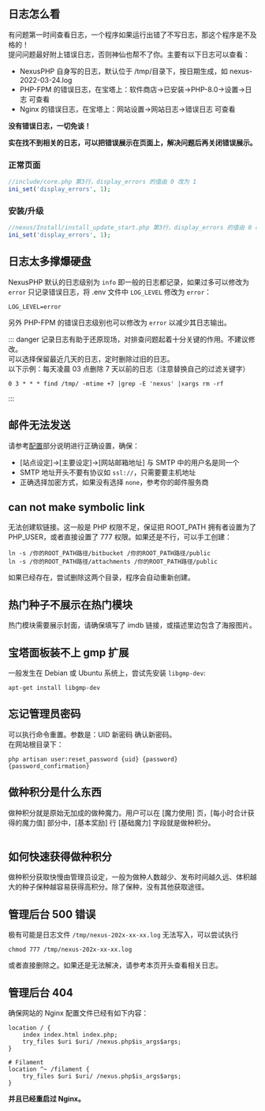 <ArticleTopAd></ArticleTopAd>

## 日志怎么看

有问题第一时间查看日志，一个程序如果运行出错了不写日志，那这个程序是不及格的！  
提问问题最好附上错误日志，否则神仙也帮不了你。主要有以下日志可以查看：  
- NexusPHP 自身写的日志，默认位于 /tmp/目录下，按日期生成，如 nexus-2022-03-24.log
- PHP-FPM 的错误日志，在宝塔上：软件商店->已安装->PHP-8.0->设置->日志 可查看
- Nginx 的错误日志，在宝塔上：网站设置->网站日志->错误日志 可查看

**没有错误日志，一切免谈！**
<img :src="$withBase('/images/show-the-error-log.jpg')">

**实在找不到相关的日志，可以把错误展示在页面上，解决问题后再关闭错误展示。**
### 正常页面
```php
//include/core.php 第3行，display_errors 的值由 0 改为 1
ini_set('display_errors', 1);
```

### 安装/升级
```php
//nexus/Install/install_update_start.php 第3行，display_errors 的值由 0 改为 1
ini_set('display_errors', 1);
```

## 日志太多撑爆硬盘
NexusPHP 默认的日志级别为 `info` 即一般的日志都记录，如果过多可以修改为 `error` 只记录错误日志，将 .env 文件中 `LOG_LEVEL` 修改为 `error`：
```
LOG_LEVEL=error
```
另外 PHP-FPM 的错误日志级别也可以修改为 `error` 以减少其日志输出。

::: danger
记录日志有助于还原现场，对排查问题起着十分关键的作用。不建议修改。  
可以选择保留最近几天的日志，定时删除过旧的日志。  
以下示例：每天凌晨 03 点删除 7 天以前的日志（注意替换自己的过滤关键字）

```
0 3 * * * find /tmp/ -mtime +7 |grep -E 'nexus' |xargs rm -rf
```
:::

## 邮件无法发送

请参考[配置](./configuration.md#smtp-设定)部分说明进行正确设置，确保：

- [站点设定]->[主要设定]->[网站邮箱地址] 与 SMTP 中的用户名是同一个
- SMTP 地址开头不要有协议如 `ssl://`，只需要要主机地址
- 正确选择加密方式，如果没有选择 `none`，参考你的邮件服务商

## can not make symbolic link

无法创建软链接。这一般是 PHP 权限不足，保证把 ROOT_PATH 拥有者设置为了 PHP_USER，或者直接设置了 777 权限。如果还是不行，可以手工创建：
```
ln -s /你的ROOT_PATH路径/bitbucket /你的ROOT_PATH路径/public
ln -s /你的ROOT_PATH路径/attachments /你的ROOT_PATH路径/public
```

如果已经存在，尝试删除这两个目录，程序会自动重新创建。

## 热门种子不展示在热门模块

热门模块需要展示封面，请确保填写了 imdb 链接，或描述里边包含了海报图片。

## 宝塔面板装不上 gmp 扩展

一般发生在 Debian 或 Ubuntu 系统上，尝试先安装 `libgmp-dev`: 
```
apt-get install libgmp-dev
```

## 忘记管理员密码

可以执行命令重置。参数是：UID 新密码 确认新密码。  
在网站根目录下：
```
php artisan user:reset_password {uid} {password} {password_confirmation}
```

## 做种积分是什么东西

做种积分就是原始无加成的做种魔力。用户可以在 [魔力使用] 页，[每小时合计获得的魔力值] 部分中，[基本奖励] 行 [基础魔力] 字段就是做种积分。

<img :src="$withBase('/images/seed_points.png')">

## 如何快速获得做种积分

做种积分获取快慢由管理员设定，一般为做种人数越少、发布时间越久远、体积越大的种子保种越容易获得高积分。除了保种，没有其他获取途径。

## 管理后台 500 错误
极有可能是日志文件 `/tmp/nexus-202x-xx-xx.log` 无法写入，可以尝试执行 
```
chmod 777 /tmp/nexus-202x-xx-xx.log
```
或者直接删除之。如果还是无法解决，请参考本页开头查看相关日志。

## 管理后台 404
确保网站的 Nginx 配置文件已经有如下内容：
```
location / {
    index index.html index.php;
    try_files $uri $uri/ /nexus.php$is_args$args;
}

# Filament
location ^~ /filament {
    try_files $uri $uri/ /nexus.php$is_args$args;
}
```
**并且已经重启过 Nginx。**